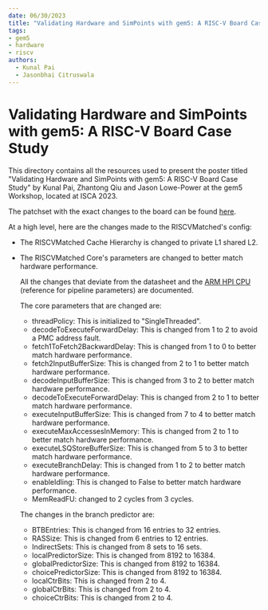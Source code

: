 ```yaml
---
date: 06/30/2023
title: "Validating Hardware and SimPoints with gem5: A RISC-V Board Case Study"
tags:
- gem5
- hardware
- riscv
authors:
  - Kunal Pai
  - Jasonbhai Citruswala
---
```


# Validating Hardware and SimPoints with gem5: A RISC-V Board Case Study

This directory contains all the resources used to present the poster titled "Validating Hardware and SimPoints with gem5: A RISC-V Board Case Study" by Kunal Pai, Zhantong Qiu and Jason Lowe-Power at the gem5 Workshop, located at ISCA 2023.

The patchset with the exact changes to the board can be found [here](https://gem5-review.googlesource.com/c/public/gem5/+/70798).

At a high level, here are the changes made to the RISCVMatched's config:

- The RISCVMatched Cache Hierarchy is changed to private L1 shared L2.
- The RISCVMatched Core's parameters are changed to better match hardware performance.

    All the changes that deviate from the datasheet and the [ARM HPI CPU](https://github.com/arm-university/arm-gem5-rsk/blob/master/gem5_rsk_gem5-21.2.pdf) (reference for pipeline parameters) are documented.

    The core parameters that are changed are:

    - threadPolicy:
        This is initialized to "SingleThreaded".
    - decodeToExecuteForwardDelay:
        This is changed from 1 to 2 to avoid a PMC address fault.
    - fetch1ToFetch2BackwardDelay:
        This is changed from 1 to 0 to better match hardware performance.
    - fetch2InputBufferSize:
        This is changed from 2 to 1 to better match hardware performance.
    - decodeInputBufferSize:
        This is changed from 3 to 2 to better match hardware performance.
    - decodeToExecuteForwardDelay:
        This is changed from 2 to 1 to better match hardware performance.
    - executeInputBufferSize:
        This is changed from 7 to 4 to better match hardware performance.
    - executeMaxAccessesInMemory:
        This is changed from 2 to 1 to better match hardware performance.
    - executeLSQStoreBufferSize:
        This is changed from 5 to 3 to better match hardware performance.
    - executeBranchDelay:
        This is changed from 1 to 2 to better match hardware performance.
    - enableIdling:
        This is changed to False to better match hardware performance.
    - MemReadFU: changed to 2 cycles from 3 cycles.

    The changes in the branch predictor are:

    - BTBEntries:
    This is changed from 16 entries to 32 entries.
    - RASSize:
    This is changed from 6 entries to 12 entries.
    - IndirectSets:
    This is changed from 8 sets to 16 sets.
    - localPredictorSize:
    This is changed from 8192 to 16384.
    - globalPredictorSize:
    This is changed from 8192 to 16384.
    - choicePredictorSize:
    This is changed from 8192 to 16384.
    - localCtrBits:
    This is changed from 2 to 4.
    - globalCtrBits:
    This is changed from 2 to 4.
    - choiceCtrBits:
    This is changed from 2 to 4.
